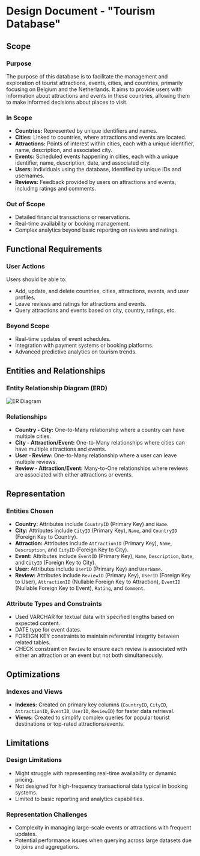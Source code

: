 # Design Document - "Tourism Database"

## Scope

### Purpose

The purpose of this database is to facilitate the management and exploration of tourist attractions, events, cities, and countries, primarily focusing on Belgium and the Netherlands. It aims to provide users with information about attractions and events in these countries, allowing them to make informed decisions about places to visit.

### In Scope

- **Countries:** Represented by unique identifiers and names.
- **Cities:** Linked to countries, where attractions and events are located.
- **Attractions:** Points of interest within cities, each with a unique identifier, name, description, and associated city.
- **Events:** Scheduled events happening in cities, each with a unique identifier, name, description, date, and associated city.
- **Users:** Individuals using the database, identified by unique IDs and usernames.
- **Reviews:** Feedback provided by users on attractions and events, including ratings and comments.

### Out of Scope

- Detailed financial transactions or reservations.
- Real-time availability or booking management.
- Complex analytics beyond basic reporting on reviews and ratings.

## Functional Requirements

### User Actions

Users should be able to:

- Add, update, and delete countries, cities, attractions, events, and user profiles.
- Leave reviews and ratings for attractions and events.
- Query attractions and events based on city, country, ratings, etc.

### Beyond Scope

- Real-time updates of event schedules.
- Integration with payment systems or booking platforms.
- Advanced predictive analytics on tourism trends.

## Entities and Relationships

### Entity Relationship Diagram (ERD)

![ER Diagram](link_to_your_er_diagram_image)

### Relationships

- **Country - City:** One-to-Many relationship where a country can have multiple cities.
- **City - Attraction/Event:** One-to-Many relationships where cities can have multiple attractions and events.
- **User - Review:** One-to-Many relationship where a user can leave multiple reviews.
- **Review - Attraction/Event:** Many-to-One relationships where reviews are associated with either attractions or events.

## Representation

### Entities Chosen

- **Country:** Attributes include `CountryID` (Primary Key) and `Name`.
- **City:** Attributes include `CityID` (Primary Key), `Name`, and `CountryID` (Foreign Key to Country).
- **Attraction:** Attributes include `AttractionID` (Primary Key), `Name`, `Description`, and `CityID` (Foreign Key to City).
- **Event:** Attributes include `EventID` (Primary Key), `Name`, `Description`, `Date`, and `CityID` (Foreign Key to City).
- **User:** Attributes include `UserID` (Primary Key) and `UserName`.
- **Review:** Attributes include `ReviewID` (Primary Key), `UserID` (Foreign Key to User), `AttractionID` (Nullable Foreign Key to Attraction), `EventID` (Nullable Foreign Key to Event), `Rating`, and `Comment`.

### Attribute Types and Constraints

- Used VARCHAR for textual data with specified lengths based on expected content.
- DATE type for event dates.
- FOREIGN KEY constraints to maintain referential integrity between related tables.
- CHECK constraint on `Review` to ensure each review is associated with either an attraction or an event but not both simultaneously.

## Optimizations

### Indexes and Views

- **Indexes:** Created on primary key columns (`CountryID`, `CityID`, `AttractionID`, `EventID`, `UserID`, `ReviewID`) for faster data retrieval.
- **Views:** Created to simplify complex queries for popular tourist destinations or top-rated attractions/events.

## Limitations

### Design Limitations

- Might struggle with representing real-time availability or dynamic pricing.
- Not designed for high-frequency transactional data typical in booking systems.
- Limited to basic reporting and analytics capabilities.

### Representation Challenges

- Complexity in managing large-scale events or attractions with frequent updates.
- Potential performance issues when querying across large datasets due to joins and aggregations.
